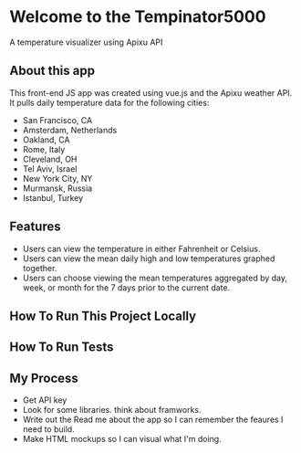 # Welcome to the Tempinator5000
A temperature visualizer using Apixu API

## About this app
This front-end JS app was created using vue.js and the Apixu weather API. It pulls daily temperature data for the following cities:

- San Francisco, CA
- Amsterdam, Netherlands
- Oakland, CA
- Rome, Italy
- Cleveland, OH
- Tel Aviv, Israel
- New York City, NY
- Murmansk, Russia
- Istanbul, Turkey

## Features
- Users can view the temperature in either Fahrenheit or Celsius.
- Users can view the mean daily high and low temperatures graphed together.
- Users can choose viewing the mean temperatures aggregated by day, week, or month for the 7 days prior to the current date.

## How To Run This Project Locally


## How To Run Tests

## My Process
- Get API key
- Look for some libraries. think about framworks.
- Write out the Read me about the app so I can remember the feaures I need to build.
- Make HTML mockups so I can visual what I'm doing.